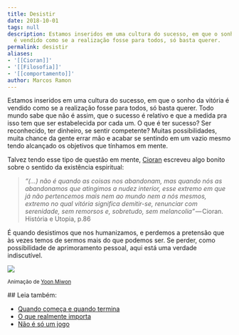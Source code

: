 ```yaml
---
title: Desistir
date: 2018-10-01
tags: null
description: Estamos inseridos em uma cultura do sucesso, em que o sonho da vitória
  é vendido como se a realização fosse para todos, só basta querer.
permalink: desistir
aliases:
- '[[Cioran]]'
- '[[Filosofia]]'
- '[[comportamento]]'
author: Marcos Ramon
---
```

Estamos inseridos em uma cultura do sucesso, em que o sonho da vitória é vendido como se a realização fosse para todos, só basta querer. Todo mundo sabe que não é assim, que o sucesso é relativo e que a medida pra isso tem que ser estabelecida por cada um. O que é ter sucesso? Ser reconhecido, ter dinheiro, se sentir competente? Muitas possibilidades, muita chance da gente errar mão e acabar se sentindo em um vazio mesmo tendo alcançado os objetivos que tínhamos em mente.

Talvez tendo esse tipo de questão em mente, [Cioran](http://amzn.to/2COFZEF) escreveu algo bonito sobre o sentido da existência espiritual:

> _“(…) não é quando as coisas nos abandonam, mas quando nós as abandonamos que atingimos a nudez interior, esse extremo em que já não pertencemos mais nem ao mundo nem a nós mesmos, extremo no qual vitória significa demitir-se, renunciar com serenidade, sem remorsos e, sobretudo, sem melancolia”_ — Cioran. História e Utopia, p.86

É quando desistimos que nos humanizamos, e perdemos a pretensão que às vezes temos de sermos mais do que podemos ser. Se perder, como possibilidade de aprimoramento pessoal, aqui está uma verdade indiscutível.

![](https://cdn-images-1.medium.com/max/800/1*VJQ0rP4MwqzBeXqsGE54GQ.gif)

<small>Animação de <a href="http://yoonmiwon.tumblr.com/">Yoon Miwon</a></small>

<div class="leia-tambem" markdown="1">
## Leia também:

- <a href="/quando-comeca-e-quando-termina">Quando começa e quando termina</a>
- <a href="/o-que-realmente-importa">O que realmente importa</a>
- <a href="/nao-e-so-um-jogo">Não é só um jogo</a>
</div>